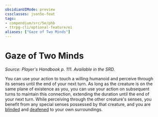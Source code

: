 ```yaml
---
obsidianUIMode: preview
cssclasses: json5e-feat
tags:
- compendium/src/5e/phb
- ttrpg-cli/optional-feature/ei
aliases: ["Gaze of Two Minds"]
---
```

# Gaze of Two Minds
*Source: Player's Handbook p. 111. Available in the SRD.*  

You can use your action to touch a willing humanoid and perceive through its senses until the end of your next turn. As long as the creature is on the same plane of existence as you, you can use your action on subsequent turns to maintain this connection, extending the duration until the end of your next turn. While perceiving through the other creature's senses, you benefit from any special senses possessed by that creature, and you are [blinded](/3-Mechanics/CLI/rules/conditions.md#blinded) and [deafened](/3-Mechanics/CLI/rules/conditions.md#deafened) to your own surroundings.